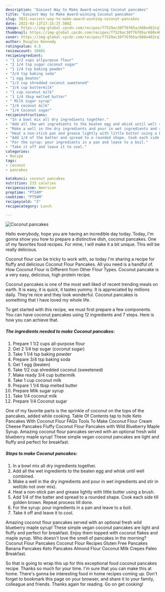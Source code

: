 ```yaml
---
description: "Easiest Way to Make Award-winning Coconut pancakes"
title: "Easiest Way to Make Award-winning Coconut pancakes"
slug: 5031-easiest-way-to-make-award-winning-coconut-pancakes
date: 2022-03-13T17:15:37.588Z
image: https://img-global.cpcdn.com/recipes/f7529ac30f76f05a/680x482cq70/coconut-pancakes-recipe-main-photo.jpg
thumbnail: https://img-global.cpcdn.com/recipes/f7529ac30f76f05a/680x482cq70/coconut-pancakes-recipe-main-photo.jpg
cover: https://img-global.cpcdn.com/recipes/f7529ac30f76f05a/680x482cq70/coconut-pancakes-recipe-main-photo.jpg
author: Douglas Kennedy
ratingvalue: 4.5
reviewcount: 10601
recipeingredient:
- "1 1/2 cups allpurpose flour"
- "2 1/4 tsp sugar coconut sugar"
- "1 1/4 tsp baking powder"
- "3/4 tsp baking soda"
- "1 egg beaten"
- "1/2 cup shredded coconut sweetened"
- "3/4 cup buttermilk"
- "1 cup coconut milk"
- "1 1/4 tbsp melted butter"
- " Milk sugar syrup"
- "1/4 coconut milk"
- "1/4 Coconut sugar"
recipeinstructions:
- "In a bowl mix all dry ingredients together."
- "Add all the wet ingredients to the beaten egg and whisk until well combined."
- "Make a well in the dry ingredients and pour in wet ingredients and stir in well(do not over mix)."
- "Heat a non-stick pan and grease lightly with little butter using a brush."
- "Add 1/4 of the batter and spread to a rounded shape. Cook each side till golden brown. Repeat process till done."
- "For the syrup: pour ingredients in a pan and leave to a boil."
- "Take it off and leave it to cool."
categories:
- Recipe
tags:
- coconut
- pancakes

katakunci: coconut pancakes 
nutrition: 233 calories
recipecuisine: American
preptime: "PT24M"
cooktime: "PT58M"
recipeyield: "3"
recipecategory: Lunch

---
```



![Coconut pancakes](https://img-global.cpcdn.com/recipes/f7529ac30f76f05a/680x482cq70/coconut-pancakes-recipe-main-photo.jpg)

Hello everybody, hope you are having an incredible day today. Today, I'm gonna show you how to prepare a distinctive dish, coconut pancakes. One of my favorites food recipes. For mine, I will make it a bit unique. This will be really delicious.

Coconut flour can be tricky to work with, so today I&#39;m sharing a recipe for fluffy and delicious Coconut Flour Pancakes. All you need is a handful of. How Coconut Flour is Different from Other Flour Types. Coconut pancake is a very easy, delicious, high protein recipe.

Coconut pancakes is one of the most well liked of recent trending meals on earth. It is easy, it is quick, it tastes yummy. It is appreciated by millions daily. They're nice and they look wonderful. Coconut pancakes is something that I have loved my whole life.


To get started with this recipe, we must first prepare a few components. You can have coconut pancakes using 12 ingredients and 7 steps. Here is how you can achieve that.

<!--inarticleads1-->

##### The ingredients needed to make Coconut pancakes:

1. Prepare 1 1/2 cups all-purpose flour
1. Get 2 1/4 tsp sugar (coconut sugar)
1. Take 1 1/4 tsp baking powder
1. Prepare 3/4 tsp baking soda
1. Get 1 egg (beaten)
1. Take 1/2 cup shredded coconut (sweetened)
1. Make ready 3/4 cup buttermilk
1. Take 1 cup coconut milk
1. Prepare 1 1/4 tbsp melted butter
1. Prepare  Milk sugar syrup
1. Take 1/4 coconut milk
1. Prepare 1/4 Coconut sugar


One of my favorite parts is the sprinkle of coconut on the tops of the pancakes, added while cooking. Table Of Contents tap to hide Keto Pancakes With Coconut Flour FAQs Tools To Make Coconut Flour Cream Cheese Pancakes Fluffy Coconut Flour Pancakes with Wild Blueberry Maple Syrup. Amazing coconut flour pancakes served with an optional fresh wild blueberry maple syrup! These simple vegan coconut pancakes are light and fluffy and perfect for breakfast. 

<!--inarticleads2-->

##### Steps to make Coconut pancakes:

1. In a bowl mix all dry ingredients together.
1. Add all the wet ingredients to the beaten egg and whisk until well combined.
1. Make a well in the dry ingredients and pour in wet ingredients and stir in well(do not over mix).
1. Heat a non-stick pan and grease lightly with little butter using a brush.
1. Add 1/4 of the batter and spread to a rounded shape. Cook each side till golden brown. Repeat process till done.
1. For the syrup: pour ingredients in a pan and leave to a boil.
1. Take it off and leave it to cool.


Amazing coconut flour pancakes served with an optional fresh wild blueberry maple syrup! These simple vegan coconut pancakes are light and fluffy and perfect for breakfast. Enjoy them topped with coconut flakes and maple syrup. Who doesn&#39;t love the smell of pancakes in the morning? Coconut Flour Pancakes Coconut Flour Recipes Gluten Free Pancakes Banana Pancakes Keto Pancakes Almond Flour Coconut Milk Crepes Paleo Breakfast. 

So that is going to wrap this up for this exceptional food coconut pancakes recipe. Thanks so much for your time. I'm sure that you can make this at home. There's gonna be interesting food in home recipes coming up. Don't forget to bookmark this page on your browser, and share it to your family, colleague and friends. Thanks again for reading. Go on get cooking!
